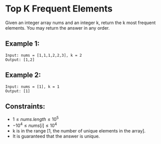 # Top K Frequent Elements

Given an integer array nums and an integer k, return the k most frequent  
elements. You may return the answer in any order.

 

## Example 1:

    Input: nums = [1,1,1,2,2,3], k = 2
    Output: [1,2]

## Example 2:

    Input: nums = [1], k = 1
    Output: [1]

 

## Constraints:

* $1 \le nums.length \le 10^5$
* $-10^4 \le nums[i] \le 10^4$
* k is in the range [1, the number of unique elements in the array].
* It is guaranteed that the answer is unique.
